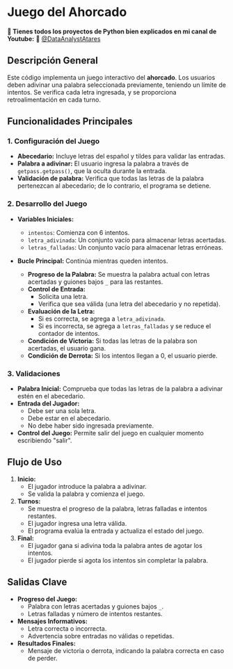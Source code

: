 ﻿
# Juego del Ahorcado

**📢 Tienes todos los proyectos de Python bien explicados en mi canal de Youtube:**
 🔗 [@DataAnalystAtares](https://www.youtube.com/@DataAnalystAtares)

## Descripción General

Este código implementa un juego interactivo del **ahorcado**. Los usuarios deben adivinar una palabra seleccionada previamente, teniendo un límite de intentos. Se verifica cada letra ingresada, y se proporciona retroalimentación en cada turno.

## Funcionalidades Principales

### 1. Configuración del Juego

-   **Abecedario:** Incluye letras del español y tildes para validar las entradas.
-   **Palabra a adivinar:** El usuario ingresa la palabra a través de `getpass.getpass()`, que la oculta durante la entrada.
-   **Validación de palabra:** Verifica que todas las letras de la palabra pertenezcan al abecedario; de lo contrario, el programa se detiene.

### 2. Desarrollo del Juego

-   **Variables Iniciales:**
    
    -   `intentos`: Comienza con 6 intentos.
    -   `letra_adivinada`: Un conjunto vacío para almacenar letras acertadas.
    -   `letras_falladas`: Un conjunto vacío para almacenar letras erróneas.
-   **Bucle Principal:** Continúa mientras queden intentos.
    
    -   **Progreso de la Palabra:** Se muestra la palabra actual con letras acertadas y guiones bajos `_` para las restantes.
    -   **Control de Entrada:**
        -   Solicita una letra.
        -   Verifica que sea válida (una letra del abecedario y no repetida).
    -   **Evaluación de la Letra:**
        -   Si es correcta, se agrega a `letra_adivinada`.
        -   Si es incorrecta, se agrega a `letras_falladas` y se reduce el contador de intentos.
    -   **Condición de Victoria:** Si todas las letras de la palabra son acertadas, el usuario gana.
    -   **Condición de Derrota:** Si los intentos llegan a 0, el usuario pierde.

### 3. Validaciones

-   **Palabra Inicial:** Comprueba que todas las letras de la palabra a adivinar estén en el abecedario.
-   **Entrada del Jugador:**
    -   Debe ser una sola letra.
    -   Debe estar en el abecedario.
    -   No debe haber sido ingresada previamente.
-   **Control del Juego:** Permite salir del juego en cualquier momento escribiendo "salir".

## Flujo de Uso

1.  **Inicio:**
    -   El jugador introduce la palabra a adivinar.
    -   Se valida la palabra y comienza el juego.
2.  **Turnos:**
    -   Se muestra el progreso de la palabra, letras falladas e intentos restantes.
    -   El jugador ingresa una letra válida.
    -   El programa evalúa la entrada y actualiza el estado del juego.
3.  **Final:**
    -   El jugador gana si adivina toda la palabra antes de agotar los intentos.
    -   El jugador pierde si agota los intentos sin completar la palabra.

## Salidas Clave

-   **Progreso del Juego:**
    -   Palabra con letras acertadas y guiones bajos `_`.
    -   Letras falladas y número de intentos restantes.
-   **Mensajes Informativos:**
    -   Letra correcta o incorrecta.
    -   Advertencia sobre entradas no válidas o repetidas.
-   **Resultados Finales:**
    -   Mensaje de victoria o derrota, indicando la palabra correcta en caso de perder.
